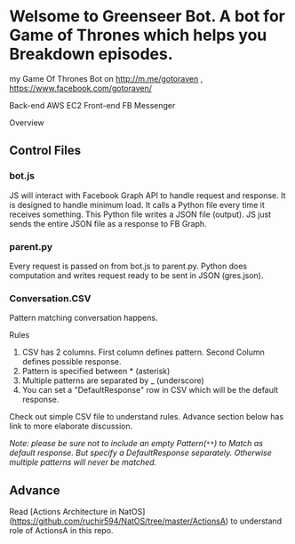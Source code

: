 # Welsome to Greenseer Bot. A bot for Game of Thrones which helps you Breakdown episodes.

my Game Of Thrones Bot on http://m.me/gotoraven , https://www.facebook.com/gotoraven/

Back-end AWS EC2
Front-end FB Messenger



Overview

## Control Files

### bot.js
JS will interact with Facebook Graph API to handle request and response. It is designed to handle minimum load. It calls a Python file every time it receives something. This Python file writes a JSON file (output). JS just sends the entire JSON file as a response to FB Graph.

### parent.py  
Every request is passed on from bot.js to parent.py. Python does computation and writes request ready to be sent in JSON (gres.json).

### Conversation.CSV
Pattern matching conversation happens.

Rules
1. CSV has 2 columns. First column defines pattern. Second Column defines possible response.
2. Pattern is specified between \* (asterisk)
3. Multiple patterns are separated by \_ (underscore)
4. You can set a "DefaultResponse" row in CSV which will be the default response.

Check out simple CSV file to understand rules. Advance section below has link to more elaborate discussion.

*Note: please be sure not to include an empty Pattern(<code>&ast;&ast;</code>) to Match as default response. But specify a DefaultResponse separately. Otherwise multiple patterns will never be matched.*


## Advance

Read [Actions Architecture in NatOS] (https://github.com/ruchir594/NatOS/tree/master/ActionsA) to understand role of ActionsA in this repo.
